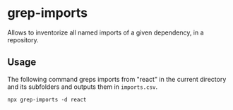 # grep-imports

Allows to inventorize all named imports of a given dependency, in a repository.

## Usage

The following command greps imports from "react" in the current directory and its subfolders and outputs them in `imports.csv`.

```
npx grep-imports -d react
```
